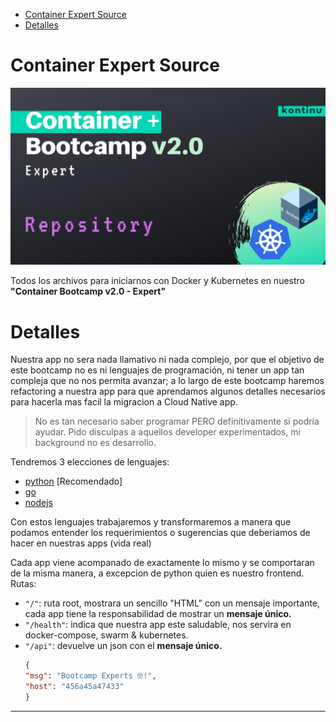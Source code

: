 <!-- TOC -->

- [Container Expert Source](#container-expert-source)
- [Detalles](#detalles)

<!-- /TOC -->

# Container Expert Source
![1](./docs/images/DockerBootcampv2.0-expert.png)

Todos los archivos para iniciarnos con Docker y Kubernetes en nuestro **"Container Bootcamp v2.0 - Expert"**


# Detalles

Nuestra app no sera nada llamativo ni nada complejo, por que el objetivo de este bootcamp no es ni lenguajes de programación, ni tener un app tan compleja que no nos permita avanzar; a lo largo de este bootcamp haremos refactoring a nuestra app para que aprendamos algunos detalles necesarios para hacerla mas facil la migracion a Cloud Native app.

> No es tan necesario saber programar PERO definitivamente si podría ayudar.
> Pido disculpas a aquellos developer experimentados, mi background no es desarrollo.

Tendremos 3 elecciones de lenguajes:

- [python](./src/python/app.py) [Recomendado]
- [go](./src/go/main.go)
- [nodejs](./src/nodejs/app.js)

Con estos lenguajes trabajaremos y transformaremos a manera que podamos entender los requerimientos o sugerencias que deberiamos de hacer en nuestras apps (vida real)


Cada app viene acompanado de exactamente lo mismo y se comportaran de la misma manera, a excepcion de python quien es nuestro frontend. Rutas:

- `"/"`: ruta root, mostrara un sencillo "HTML" con un mensaje importante, cada app tiene la responsabilidad de mostrar un **mensaje único.**
- `"/health"`: indica que nuestra app este saludable, nos servira en docker-compose, swarm & kubernetes.
- `"/api"`: devuelve un json con el **mensaje único.**
    ```json
    {
    "msg": "Bootcamp Experts 🤓!",
    "host": "456a45a47433"
    }
    ```


---
